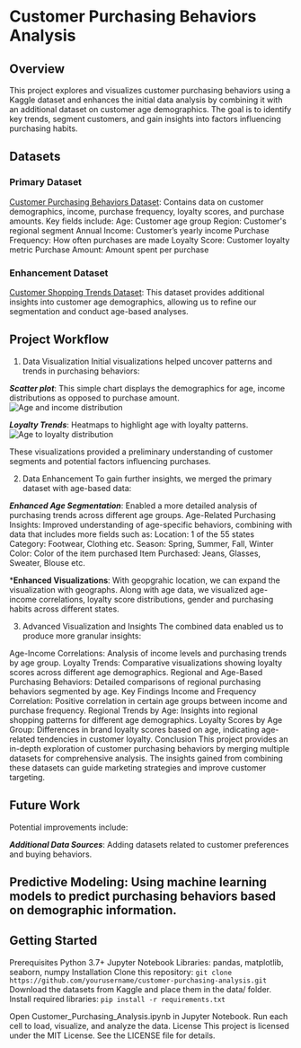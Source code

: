 # Customer Purchasing Behaviors Analysis

## Overview
This project explores and visualizes customer purchasing behaviors using a Kaggle dataset and enhances the initial data analysis by combining it with an additional dataset on customer age demographics. The goal is to identify key trends, segment customers, and gain insights into factors influencing purchasing habits.

## Datasets

### Primary Dataset
[Customer Purchasing Behaviors Dataset](https://www.kaggle.com/datasets/hanaksoy/customer-purchasing-behaviors): Contains data on customer demographics, income, purchase frequency, loyalty scores, and purchase amounts. Key fields include:
Age: Customer age group
Region: Customer's regional segment
Annual Income: Customer’s yearly income
Purchase Frequency: How often purchases are made
Loyalty Score: Customer loyalty metric
Purchase Amount: Amount spent per purchase
### Enhancement Dataset
[Customer Shopping Trends Dataset](https://www.kaggle.com/datasets/iamsouravbanerjee/customer-shopping-trends-dataset): This dataset provides additional insights into customer age demographics, allowing us to refine our segmentation and conduct age-based analyses.


## Project Workflow
1. Data Visualization
Initial visualizations helped uncover patterns and trends in purchasing behaviors:

  ***Scatter plot***: This simple chart displays the demographics for age, income distributions as opposed to purchase amount.
![Age and income distribution](https://github.com/ychenhq/comp4471/images/age_to_income.png)


  ***Loyalty Trends***: Heatmaps to highlight age with loyalty patterns.
![Age to loyalty distribution](https://github.com/ychenhq/comp4471/images/loyalty_to_age.png)

These visualizations provided a preliminary understanding of customer segments and potential factors influencing purchases.

2. Data Enhancement
To gain further insights, we merged the primary dataset with age-based data:

***Enhanced Age Segmentation***: Enabled a more detailed analysis of purchasing trends across different age groups.
Age-Related Purchasing Insights: Improved understanding of age-specific behaviors, combining with data that includes more fields such as:
Location: 1 of the 55 states
Category: Footwear, Clothing etc.
Season: Spring, Summer, Fall, Winter
Color: Color of the item purchased
Item Purchased: Jeans, Glasses, Sweater, Blouse etc.

***Enhanced Visualizations**: With geopgrahic location, we can expand the visualization with geographs. Along with age data, we visualized age-income correlations, loyalty score distributions, gender and purchasing habits across different states.

3. Advanced Visualization and Insights
The combined data enabled us to produce more granular insights:

Age-Income Correlations: Analysis of income levels and purchasing trends by age group.
Loyalty Trends: Comparative visualizations showing loyalty scores across different age demographics.
Regional and Age-Based Purchasing Behaviors: Detailed comparisons of regional purchasing behaviors segmented by age.
Key Findings
Income and Frequency Correlation: Positive correlation in certain age groups between income and purchase frequency.
Regional Trends by Age: Insights into regional shopping patterns for different age demographics.
Loyalty Scores by Age Group: Differences in brand loyalty scores based on age, indicating age-related tendencies in customer loyalty.
Conclusion
This project provides an in-depth exploration of customer purchasing behaviors by merging multiple datasets for comprehensive analysis. The insights gained from combining these datasets can guide marketing strategies and improve customer targeting.

## Future Work
Potential improvements include:

***Additional Data Sources***: Adding datasets related to customer preferences and buying behaviors.

## Predictive Modeling: Using machine learning models to predict purchasing behaviors based on demographic information.

## Getting Started
Prerequisites
Python 3.7+
Jupyter Notebook
Libraries: pandas, matplotlib, seaborn, numpy
Installation
Clone this repository:
`git clone https://github.com/yourusername/customer-purchasing-analysis.git`
Download the datasets from Kaggle and place them in the data/ folder.
Install required libraries:
`pip install -r requirements.txt`

Open Customer_Purchasing_Analysis.ipynb in Jupyter Notebook.
Run each cell to load, visualize, and analyze the data.
License
This project is licensed under the MIT License. See the LICENSE file for details.

